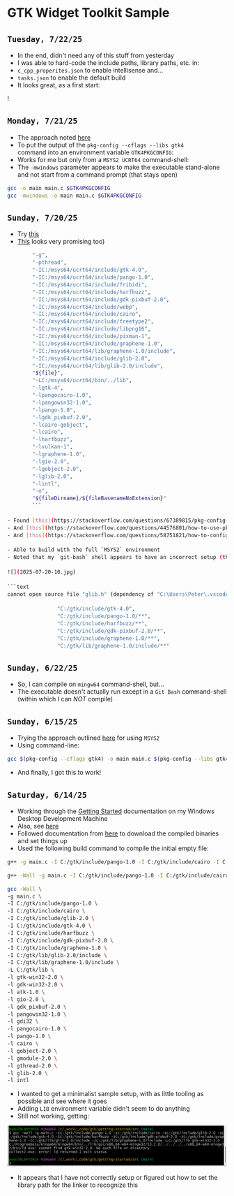 # GTK Widget Toolkit Sample

## `Tuesday, 7/22/25`

- In the end, didn't need any of this stuff from yesterday
- I was able to hard-code the include paths, library paths, etc. in:
- `c_cpp_properites.json` to enable intellisense and...
- `tasks.json` to enable the default build
- It looks great, as a first start:

!

## `Monday, 7/21/25`

- The approach noted [here](https://stdin.top/posts/gtk4-on-windows/)
- To put the output of the `pkg-config --cflags --libs gtk4` \
  command into an environment variable `GTK4PKGCONFIG`:
- Works for me but only from a `MSYS2 UCRT64` command-shell:
- The `-mwindows` parameter appears to make the executable stand-alone \
  and not start from a command prompt (that stays open)

```bash
gcc -o main main.c $GTK4PKGCONFIG
gcc -mwindows -o main main.c $GTK4PKGCONFIG
```

## `Sunday, 7/20/25`

- Try [this](https://stackoverflow.com/questions/76009202/gtk4-c-language-vs-code)
- [This](https://stdin.top/posts/gtk4-on-windows/) looks very promising too)

````bash
        "-g",
        "-pthread",
        "-IC:/msys64/ucrt64/include/gtk-4.0",
        "-IC:/msys64/ucrt64/include/pango-1.0",
        "-IC:/msys64/ucrt64/include/fribidi",
        "-IC:/msys64/ucrt64/include/harfbuzz",
        "-IC:/msys64/ucrt64/include/gdk-pixbuf-2.0",
        "-IC:/msys64/ucrt64/include/webp",
        "-IC:/msys64/ucrt64/include/cairo",
        "-IC:/msys64/ucrt64/include/freetype2",
        "-IC:/msys64/ucrt64/include/libpng16",
        "-IC:/msys64/ucrt64/include/pixman-1",
        "-IC:/msys64/ucrt64/include/graphene-1.0",
        "-IC:/msys64/ucrt64/lib/graphene-1.0/include",
        "-IC:/msys64/ucrt64/include/glib-2.0",
        "-IC:/msys64/ucrt64/lib/glib-2.0/include",
        "${file}",
        "-LC:/msys64/ucrt64/bin/../lib",
        "-lgtk-4",
        "-lpangocairo-1.0",
        "-lpangowin32-1.0",
        "-lpango-1.0",
        "-lgdk_pixbuf-2.0",
        "-lcairo-gobject",
        "-lcairo",
        "-lharfbuzz",
        "-lvulkan-1",
        "-lgraphene-1.0",
        "-lgio-2.0",
        "-lgobject-2.0",
        "-lglib-2.0",
        "-lintl",
        "-o",
        "${fileDirname}/${fileBasenameNoExtension}"
        ```

- Found [this](https://stackoverflow.com/questions/67389815/pkg-config-for-vs-code)
- And [this](https://stackoverflow.com/questions/44576801/how-to-use-pkg-config-gtkmm-3-0-cflags-libs-in-the-visual-studio-code/49771627#49771627)
- And [this](https://stackoverflow.com/questions/58751821/how-to-configure-vscode-for-gtk3-for-intellisense-build-debug-and-g)

- Able to build with the full `MSYS2` environment
- Noted that my `git-bash` shell appears to have an incorrect setup (the entries for `gtk-build`)

![](2025-07-20-10.jpg)

```text
cannot open source file "glib.h" (dependency of "C:\Users\Peter\.vscode\extensions\ms-vscode.cpptools-1.26.3-win32-x64\bin\gtk\gtk.h")

                "C:/gtk/include/gtk-4.0",
                "C:/gtk/include/pango-1.0/**",
                "C:/gtk/include/harfbuzz/**",
                "C:/gtk/include/gdk-pixbuf-2.0/**",
                "C:/gtk/include/graphene-1.0/**",
                "C:/gtk/lib/graphene-1.0/include/**"

````

## `Sunday, 6/22/25`

- So, I can compile on `mingw64` command-shell, but...
- The executable doesn't actually run except in a `Git Bash` command-shell \
  (within which I can _NOT_ compile)

## `Sunday, 6/15/25`

- Trying the approach outlined [here](https://www.gtk.org/docs/installations/windows/) for using `MSYS2`
- Using command-line:

```bash
gcc $(pkg-config --cflags gtk4) -o main main.c $(pkg-config --libs gtk4)
```

- And finally, I got this to work!

## `Saturday, 6/14/25`

- Working through the [Getting Started](https://docs.gtk.org/gtk4/getting_started.html#building-applications) documentation on my Windows Desktop Development Machine
- Also, see [here](https://docs.gtk.org/gtk4/getting_started.html#building-applications)
- Followed documentation from [here](https://github.com/wingtk/gvsbuild) to download the compiled binaries and set things up
- Used the following build command to compile the initial empty file:

```bash
g++ -g main.c -I C:/gtk/include/pango-1.0 -I C:/gtk/include/cairo -I C:/gtk/include/glib-2.0 -I C:/gtk/include/gtk-4.0 -I C:/gtk/include/harfbuzz -I C:/gtk/include/gdk-pixbuf-2.0 -I C:/gtk/include/graphene-1.0 -I C:/gtk/lib/glib-2.0/include -I C:/gtk/lib/graphene-1.0/include -L C:/gtk/lib -l gtk-win32-2.0 -l gdk-win32-2.0 -l atk-1.0 -l gio-2.0 -l gdk_pixbuf-2.0 -l pangowin32-1.0 -l gdi32 -l pangocairo-1.0 -l pango-1.0 -l cairo -l gobject-2.0 -l gmodule-2.0 -l gthread-2.0 -l glib-2.0 -l intl
```

```bash
g++ -Wall -g main.c -I C:/gtk/include/pango-1.0 -I C:/gtk/include/cairo -I C:/gtk/include/glib-2.0 -I C:/gtk/include/gtk-4.0 -I C:/gtk/include/harfbuzz -I C:/gtk/include/gdk-pixbuf-2.0 -I C:/gtk/include/graphene-1.0 -I C:/gtk/lib/glib-2.0/include -I C:/gtk/lib/graphene-1.0/include -L C:/gtk/lib -lgtk-win32-2.0 -lgdk-win32-2.0 -latk-1.0 -lgio-2.0 -lgdk_pixbuf-2.0 -lpangowin32-1.0 -lgdi32 -lpangocairo-1.0 -lpango-1.0 -lcairo -lgobject-2.0 -lgmodule-2.0 -lgthread-2.0 -lglib-2.0 -lintl
```

```bash
gcc -Wall \
-g main.c \
-I C:/gtk/include/pango-1.0 \
-I C:/gtk/include/cairo \
-I C:/gtk/include/glib-2.0 \
-I C:/gtk/include/gtk-4.0 \
-I C:/gtk/include/harfbuzz \
-I C:/gtk/include/gdk-pixbuf-2.0 \
-I C:/gtk/include/graphene-1.0 \
-I C:/gtk/lib/glib-2.0/include \
-I C:/gtk/lib/graphene-1.0/include \
-L C:/gtk/lib \
-l gtk-win32-2.0 \
-l gdk-win32-2.0 \
-l atk-1.0 \
-l gio-2.0 \
-l gdk_pixbuf-2.0 \
-l pangowin32-1.0 \
-l gdi32 \
-l pangocairo-1.0 \
-l pango-1.0 \
-l cairo \
-l gobject-2.0 \
-l gmodule-2.0 \
-l gthread-2.0 \
-l glib-2.0 \
-l intl
```

- I wanted to get a minimalist sample setup, with as little tooling as possible and see where it goes
- Adding `LIB` environment variable didn't seem to do anything
- Still not working, getting:

![](2025-06-14-08.jpg)

- It appears that I have not correctly setup or figured out how to set the library path for the linker to recognize this
